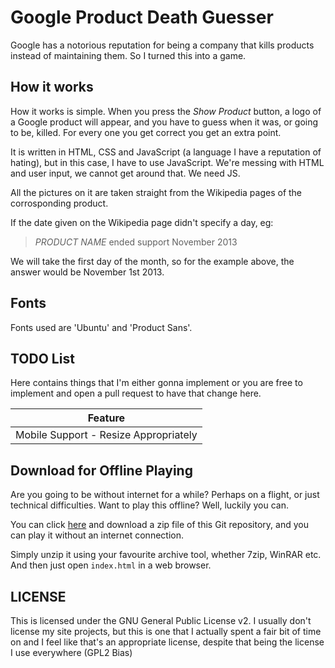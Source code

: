 # Google Product Death Guesser

Google has a notorious reputation for being a company that kills products instead of maintaining them. So I turned this into a game.

## How it works
How it works is simple. When you press the *Show Product* button, a logo of a Google product will appear, and you have to guess when it was, or going to be, killed. For every one you get correct you get an extra point.

It is written in HTML, CSS and JavaScript (a language I have a reputation of hating), but in this case, I have to use JavaScript. We're messing with HTML and user input, we cannot get around that. We need JS.

All the pictures on it are taken straight from the Wikipedia pages of the corrosponding product.

If the date given on the Wikipedia page didn't specify a day, eg:

> *PRODUCT NAME* ended support November 2013

We will take the first day of the month, so for the example above, the answer would be November 1st 2013.

## Fonts
Fonts used are 'Ubuntu' and 'Product Sans'.

## TODO List
Here contains things that I'm either gonna implement or you are free to implement and open a pull request to have that change here.

|                Feature                |
|:-------------------------------------:|
| Mobile Support - Resize Appropriately |

## Download for Offline Playing
Are you going to be without internet for a while? Perhaps on a flight, or just technical difficulties. Want to play this offline? Well, luckily you can.

You can click [here](http://github.com/Kimitzuni/GoogleDeathGuesser/zipball/master/) and download a zip file of this Git repository, and you can play it without an internet connection.

Simply unzip it using your favourite archive tool, whether 7zip, WinRAR etc. And then just open `index.html` in a web browser.

## LICENSE
This is licensed under the GNU General Public License v2. I usually don't license my site projects, but this is one that I actually spent a fair bit of time on and I feel like that's an appropriate license, despite that being the license I use everywhere (GPL2 Bias)
